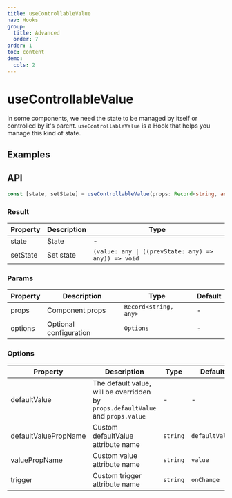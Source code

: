 ```yaml
---
title: useControllableValue
nav: Hooks
group:
  title: Advanced
  order: 7
order: 1
toc: content
demo:
  cols: 2
---
```


# useControllableValue

In some components, we need the state to be managed by itself or controlled by it's parent. `useControllableValue` is a Hook that helps you manage this kind of state.

## Examples

<code src="./demo/demo1.tsx"></code>
<code src="./demo/demo2.tsx"></code>
<code src="./demo/demo3.tsx"></code>

## API

```typescript
const [state, setState] = useControllableValue(props: Record<string, any>, options?: Options);
```

### Result

| Property | Description | Type                                                |
| -------- | ----------- | --------------------------------------------------- |
| state    | State       | -                                                   |
| setState | Set state   | `(value: any \| ((prevState: any) => any)) => void` |

### Params

| Property | Description            | Type                  | Default |
| -------- | ---------------------- | --------------------- | ------- |
| props    | Component props        | `Record<string, any>` | -       |
| options  | Optional configuration | `Options`             | -       |

### Options

| Property             | Description                                                                     | Type     | Default        |
| -------------------- | ------------------------------------------------------------------------------- | -------- | -------------- |
| defaultValue         | The default value, will be overridden by `props.defaultValue` and `props.value` | -        | -              |
| defaultValuePropName | Custom defaultValue attribute name                                              | `string` | `defaultValue` |
| valuePropName        | Custom value attribute name                                                     | `string` | `value`        |
| trigger              | Custom trigger attribute name                                                   | `string` | `onChange`     |
